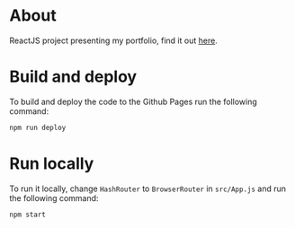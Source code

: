 # About

ReactJS project presenting my portfolio, find it out [here](https://gingerjx.github.io/GingerPortfolio/).

# Build and deploy

To build and deploy the code to the Github Pages run the following command:

```bash
npm run deploy
```

# Run locally

To run it locally, change `HashRouter` to `BrowserRouter` in `src/App.js` and run the following command:

```bash
npm start
```